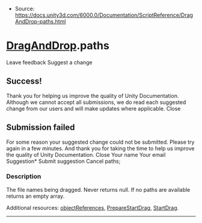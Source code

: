 * Source: https://docs.unity3d.com/6000.0/Documentation/ScriptReference/DragAndDrop-paths.html

#  [DragAndDrop](https://docs.unity3d.com/6000.0/Documentation/ScriptReference/DragAndDrop.html).paths
Leave feedback
Suggest a change
## Success!
Thank you for helping us improve the quality of Unity Documentation. Although we cannot accept all submissions, we do read each suggested change from our users and will make updates where applicable.
Close
## Submission failed
For some reason your suggested change could not be submitted. Please <a>try again</a> in a few minutes. And thank you for taking the time to help us improve the quality of Unity Documentation.
Close
Your name Your email Suggestion* Submit suggestion
Cancel
paths; 
### Description
The file names being dragged.
Never returns null. If no paths are available returns an empty array.  
  
Additional resources: [objectReferences](https://docs.unity3d.com/6000.0/Documentation/ScriptReference/DragAndDrop-objectReferences.html), [PrepareStartDrag](https://docs.unity3d.com/6000.0/Documentation/ScriptReference/DragAndDrop.PrepareStartDrag.html), [StartDrag](https://docs.unity3d.com/6000.0/Documentation/ScriptReference/DragAndDrop.StartDrag.html).
* * *
